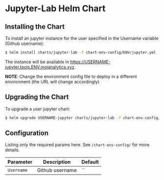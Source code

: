 # Jupyter-Lab Helm Chart


## Installing the Chart

To install an jupyter instance for the user specified in the Username variable (Github username):

```bash
$ helm install charts/jupyter-lab -f chart-env-config/ENV/jupyter.yml --set Username=USERNAME --namespace user-USERNAME --name=USERNAME-jupyter
```

The instance will be available in <https://USERNAME-jupyter.tools.ENV.mojanalytics.xyz>.

**NOTE**: Change the environment config file to deploy in a different environment
          (the URL will change accordingly)


## Upgrading the Chart

To upgrade a user jupyter chart:
```bash
$ helm upgrade USERNAME-jupyter charts/jupyter-lab -f chart-env-config/ENV/jupyter.yml --set Username=USERNAME
```


## Configuration

Listing only the required params here. See `/chart-env-config/` for more
details.

| Parameter  | Description     | Default |
| ---------- | --------------- | ------- |
| `Username` | Github username | ``      |
